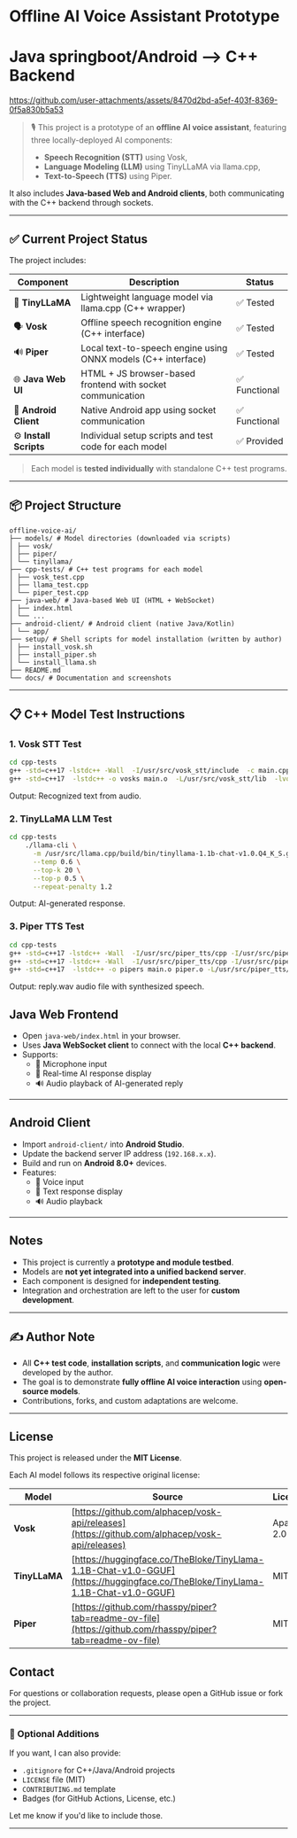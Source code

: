 

#  Offline AI Voice Assistant Prototype 
#  Java springboot/Android --> C++ Backend


https://github.com/user-attachments/assets/8470d2bd-a5ef-403f-8369-0f5a830b5a53



> 🎙️ This project is a prototype of an **offline AI voice assistant**, featuring three locally-deployed AI components:
> - **Speech Recognition (STT)** using Vosk,
> - **Language Modeling (LLM)** using TinyLLaMA via llama.cpp,
> - **Text-to-Speech (TTS)** using Piper.

It also includes **Java-based Web and Android clients**, both communicating with the C++ backend through sockets.

---

## ✅ Current Project Status

The project includes:

| Component            | Description                                                   | Status       |
|----------------------|---------------------------------------------------------------|--------------|
| 🧠 **TinyLLaMA**      | Lightweight language model via llama.cpp (C++ wrapper)         | ✅ Tested     |
| 🗣️ **Vosk**          | Offline speech recognition engine (C++ interface)             | ✅ Tested     |
| 🔊 **Piper**         | Local text-to-speech engine using ONNX models (C++ interface) | ✅ Tested     |
| 🌐 **Java Web UI**   | HTML + JS browser-based frontend with socket communication    | ✅ Functional |
| 📱 **Android Client**| Native Android app using socket communication                 | ✅ Functional |
| ⚙️ **Install Scripts**| Individual setup scripts and test code for each model         | ✅ Provided   |

> Each model is **tested individually** with standalone C++ test programs.

---

## 📦 Project Structure
```
offline-voice-ai/
├── models/ # Model directories (downloaded via scripts)
│ ├── vosk/
│ ├── piper/
│ └── tinyllama/
├── cpp-tests/ # C++ test programs for each model
│ ├── vosk_test.cpp
│ ├── llama_test.cpp
│ └── piper_test.cpp
├── java-web/ # Java-based Web UI (HTML + WebSocket)
│ ├── index.html
│ └── ...
├── android-client/ # Android client (native Java/Kotlin)
│ └── app/
├── setup/ # Shell scripts for model installation (written by author)
│ ├── install_vosk.sh
│ ├── install_piper.sh
│ └── install_llama.sh
├── README.md
└── docs/ # Documentation and screenshots
```


---

## 📋 C++ Model Test Instructions

###  1. Vosk STT Test

```bash
cd cpp-tests
g++ -std=c++17 -lstdc++ -Wall  -I/usr/src/vosk_stt/include  -c main.cpp -o main.o
g++ -std=c++17  -lstdc++ -o vosks main.o  -L/usr/src/vosk_stt/lib  -lvosk -Wl,--copy-dt-needed-entries -Wl,-rpath=/usr/src/vosk_stt/lib -lm -lpthread -ldl  /usr/lib/x86_64-linux-gnu/libpthread.a

```
Output: Recognized text from audio.

### 2. TinyLLaMA LLM Test

```bash
cd cpp-tests
	./llama-cli \
	  -m /usr/src/llama.cpp/build/bin/tinyllama-1.1b-chat-v1.0.Q4_K_S.gguf\
	  --temp 0.6 \
	  --top-k 20 \
	  --top-p 0.5 \
	  --repeat-penalty 1.2
```
Output: AI-generated response.

### 3. Piper TTS Test

```bash
cd cpp-tests
g++ -std=c++17 -lstdc++ -Wall  -I/usr/src/piper_tts/cpp -I/usr/src/piper_tts/pi/include  -c main.cpp -o main.o
g++ -std=c++17 -lstdc++ -Wall  -I/usr/src/piper_tts/cpp -I/usr/src/piper_tts/pi/include  -c piper.cpp -o piper.o
g++ -std=c++17  -lstdc++ -o pipers main.o piper.o -L/usr/src/piper_tts/pi/lib  -lonnxruntime -lpiper_phonemize -lespeak-ng -Wl,--copy-dt-needed-entries -Wl,-rpath=/usr/src/piper_tts/pi/lib -lm -lpthread  /usr/lib/x86_64-linux-gnu/libpthread.a

```
Output: reply.wav audio file with synthesized speech.

##  Java Web Frontend

- Open `java-web/index.html` in your browser.
- Uses **Java WebSocket client** to connect with the local **C++ backend**.
- Supports:
  - 🎤 Microphone input
  - 🧠 Real-time AI response display
  - 🔊 Audio playback of AI-generated reply

---

##  Android Client

- Import `android-client/` into **Android Studio**.
- Update the backend server IP address (`192.168.x.x`).
- Build and run on **Android 8.0+** devices.
- Features:
  - 🎤 Voice input
  - 💬 Text response display
  - 🔊 Audio playback

---

##  Notes

- This project is currently a **prototype and module testbed**.
- Models are **not yet integrated into a unified backend server**.
- Each component is designed for **independent testing**.
- Integration and orchestration are left to the user for **custom development**.

---

## ✍ Author Note

- All **C++ test code**, **installation scripts**, and **communication logic** were developed by the author.
- The goal is to demonstrate **fully offline AI voice interaction** using **open-source models**.
- Contributions, forks, and custom adaptations are welcome.

---

##  License

This project is released under the **MIT License**.

Each AI model follows its respective original license:

| Model      | Source                                         | License     |
|------------|------------------------------------------------|-------------|
| **Vosk**   | [https://github.com/alphacep/vosk-api/releases](https://github.com/alphacep/vosk-api/releases)             | Apache 2.0  |
| **TinyLLaMA** | [https://huggingface.co/TheBloke/TinyLlama-1.1B-Chat-v1.0-GGUF](https://huggingface.co/TheBloke/TinyLlama-1.1B-Chat-v1.0-GGUF) | MIT         |
| **Piper**  | [https://github.com/rhasspy/piper?tab=readme-ov-file](https://github.com/rhasspy/piper?tab=readme-ov-file)       | MIT         |


## Contact

For questions or collaboration requests, please open a GitHub issue or fork the project.


---

### 🔧 Optional Additions

If you want, I can also provide:

- `.gitignore` for C++/Java/Android projects  
- `LICENSE` file (MIT)  
- `CONTRIBUTING.md` template  
- Badges (for GitHub Actions, License, etc.)

Let me know if you'd like to include those.

---



















